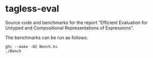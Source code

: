 tagless-eval
============

Source code and benchmarks for the report "Efficient Evaluation for Untyped and Compositional Representations of Expressions".

The benchmarks can be run as follows:

    ghc --make -O2 Bench.hs
    ./Bench
